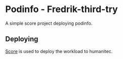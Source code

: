# Podinfo - Fredrik-third-try

A simple score project deploying podinfo.

## Deploying

[Score](https://score.dev/) is used to deploy the workload to humanitec.
